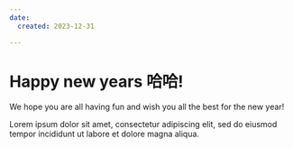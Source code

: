 ```yaml
---
date:
  created: 2023-12-31

---
```


# Happy new years 哈哈!

We hope you are all having fun and wish you all the best for the new year!
<!-- more -->

Lorem ipsum dolor sit amet, consectetur adipiscing elit, sed do eiusmod
tempor incididunt ut labore et dolore magna aliqua.


